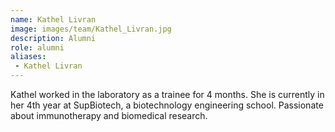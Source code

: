 ```yaml
---
name: Kathel Livran
image: images/team/Kathel_Livran.jpg
description: Alumni
role: alumni
aliases:
 - Kathel Livran
---
```

Kathel worked in the laboratory as a trainee for 4 months. She is currently in her 4th year at SupBiotech, a biotechnology engineering school. Passionate about immunotherapy and biomedical research. 